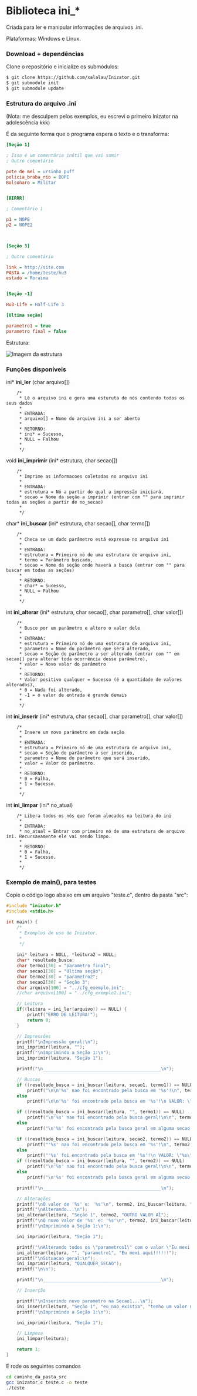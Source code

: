 # Biblioteca ini_*

Criada para ler e manipular informações de arquivos .ini.

Plataformas: Windows e Linux.


### Download + dependências

Clone o repositório e inicialize os submódulos:

```sh
$ git clone https://github.com/xalalau/Inizator.git
$ git submodule init
$ git submodule update
````

### Estrutura do arquivo .ini

(Nota: me desculpem pelos exemplos, eu escrevi o primeiro Inizator na adolescência kkk)

É da seguinte forma que o programa espera o texto e o transforma:

```ini
[Seção 1]

; Isso é um comentário inútil que vai sumir
; Outro comentário

pote de mel = ursinho puff
policia_braba_rio = BOPE
Bolsonaro = Militar


[BIRRR]

; Comentário 1

p1 = NOPE
p2 = NOPE2



[Seção 3]

; Outro comentário

link = http://site.com
PASTA = /home/teste/hu3
estado = Roraima


[Seção -1]

Hu3-Life = Half-Life 3

[Ultima seção]

parametro1 = true
parametro final = false
```

Estrutura:

![Imagem da estrutura](http://i.imgur.com/rKYUsO1.png)


### Funções disponíveis

ini* **ini_ler** (char arquivo[])
```
	/* 
	 * Lê o arquivo ini e gera uma esturuta de nós contendo todos os seus dados
	 *
	 * ENTRADA:
	 * arquivo[] = Nome do arquivo ini a ser aberto
	 *
	 * RETORNO:
	 * ini* = Sucesso,
	 * NULL = Falhou
	 * 
	 */
```

void **ini_imprimir** (ini* estrutura, char secao[])
```
	/* 
	 * Imprime as informacoes coletadas no arquivo ini
	 *
	 * ENTRADA:
	 * estrutura = Nó a partir do qual a impressão iniciará,
	 * secao = Nome da seção a imprimir (entrar com "" para imprimir todas as seções a partir de no_secao)
	 * 
	 */
```

char* **ini_buscar** (ini* estrutura, char secao[], char termo[])
```
	/* 
	 * Checa se um dado parâmetro está expresso no arquivo ini
	 *
	 * ENTRADA:
	 * estrutura = Primeiro nó de uma estrutura de arquivo ini,
	 * termo = Parâmetro buscado,
	 * secao = Nome da seção onde haverá a busca (entrar com "" para buscar em todas as seções)
	 * 
	 * RETORNO:
	 * char* = Sucesso,
	 * NULL = Falhou
	 * 
	 */
```

int **ini_alterar** (ini* estrutura, char secao[], char parametro[], char valor[])
```
	/*
	 * Busco por um parâmetro e altero o valor dele
	 *
	 * ENTRADA:
	 * estrutura = Primeiro nó de uma estrutura de arquivo ini,
	 * parametro = Nome do parâmetro que será alterado,
	 * secao = Seção do parâmetro a ser alterado (entrar com "" em secao[] para alterar toda ocorrência desse parâmetro),
	 * valor = Novo valor do parâmetro
	 *
	 * RETORNO:
	 * Valor positivo qualquer = Sucesso (é a quantidade de valores alterados),
	 * 0 = Nada foi alterado,
	 * -1 = o valor de entrada é grande demais
	 * 
	 */
```
  
int **ini_inserir** (ini* estrutura, char secao[], char parametro[], char valor[])
```
	/* 
	 * Insere um novo parâmetro em dada seção
	 *
	 * ENTRADA:
	 * estrutura = Primeiro nó de uma estrutura de arquivo ini,
	 * secao = Seção do parâmetro a ser inserido,
	 * parametro = Nome do parâmetro que será inserido,
	 * valor = Valor do parâmetro.
	 *
	 * RETORNO:
	 * 0 = Falha,
	 * 1 = Sucesso.
	 * 
	 */
```

int **ini_limpar** (ini* no_atual)
```
	/* Libera todos os nós que foram alocados na leitura do ini
	 *
	 * ENTRADA:
	 * no_atual = Entrar com primeiro nó de uma estrutura de arquivo ini. Recursavamente ele vai sendo limpo.
	 *
	 * RETORNO:
	 * 0 = Falha,
	 * 1 = Sucesso.
	 * 
	 */
```

### Exemplo de main(), para testes

Copie o código logo abaixo em um arquivo "teste.c", dentro da pasta "src":

```C
#include "inizator.h"
#include <stdio.h>

int main() {
	/*
	 * Exemplos de uso do Inizator.
	 * 
	 */
	
	ini* leitura = NULL, *leitura2 = NULL;
	char* resultado_busca;
	char termo1[30] = "parametro final";
	char secao1[30] = "Ultima seção";
	char termo2[30] = "parametro2";
	char secao2[30] = "Seção 3";
	char arquivo[100] = "../cfg_exemplo.ini";
	//char arquivo[100] = "../cfg_exemplo2.ini";

	// Leitura
	if((leitura = ini_ler(arquivo)) == NULL) {
		printf("ERRO DE LEITURA!");
		return 0;
	}

	// Impressões
	printf("\nImpressão geral:\n");
	ini_imprimir(leitura, "");
	printf("\nImprimindo a Seção 1:\n");
	ini_imprimir(leitura, "Seção 1");

	printf("\n_____________________________________________\n");

	// Buscas
	if ((resultado_busca = ini_buscar(leitura, secao1, termo1)) == NULL)
		printf("\n\n'%s' nao foi encontrado pela busca em '%s'!\n", termo1, secao1);
	else
		printf("\n\n'%s' foi encontrado pela busca em '%s'!\n VALOR: \"%s\"\n", termo1, secao1, resultado_busca);

	if ((resultado_busca = ini_buscar(leitura, "", termo1)) == NULL)
		printf("\n'%s' nao foi encontrado pela busca geral!\n\n", termo1);
	else
		printf("\n'%s' foi encontrado pela busca geral em alguma secao!\n VALOR: \'%s\'\n\n", termo1, resultado_busca);

	if ((resultado_busca = ini_buscar(leitura, secao2, termo2)) == NULL)
		printf("'%s' nao foi encontrado pela busca em '%s'!\n", termo2, secao2);
	else
		printf("'%s' foi encontrado pela busca em '%s'!\n VALOR: \"%s\"\n", termo2, secao2, resultado_busca);
	if ((resultado_busca = ini_buscar(leitura, "", termo2)) == NULL)
		printf("\n'%s' nao foi encontrado pela busca geral!\n\n", termo2);
	else
		printf("\n'%s' foi encontrado pela busca geral em alguma secao!\n VALOR: \'%s\'\n", termo2, resultado_busca);

	printf("\n_____________________________________________\n");

	// Alterações
	printf("\nO valor de '%s' e: '%s'\n", termo2, ini_buscar(leitura, "Seção 1", termo2));
	printf("\nAlterando...\n");
	ini_alterar(leitura, "Seção 1", termo2, "OUTRO VALOR AÍ");
	printf("\nO novo valor de '%s' e: '%s'\n", termo2, ini_buscar(leitura, "Seção 1", termo2));
	printf("\nImprimindo a Seção 1:\n");

	ini_imprimir(leitura, "Seção 1");

	printf("\nAlterando todos os \"parametros1\" com o valor \"Eu mexi aqui!!!!!!\"\n");
	ini_alterar(leitura, "", "parametro1", "Eu mexi aqui!!!!!!");
	printf("\nSituacao geral:\n");
	ini_imprimir(leitura, "QUALQUER_SECAO");
	printf("\n\n");

	printf("\n_____________________________________________\n");

	// Inserção

	printf("\nInserindo novo parametro na Secao1...\n");
	ini_inserir(leitura, "Seção 1", "eu_nao_existia", "tenho um valor novo tambem");
	printf("\nImprimindo a Seção 1:\n");

	ini_imprimir(leitura, "Seção 1");

	// Limpeza
	ini_limpar(leitura);

	return 1;
}
```

E rode os seguintes comandos

```sh
cd caminho_da_pasta_src
gcc inizator.c teste.c -o teste
./teste
```
